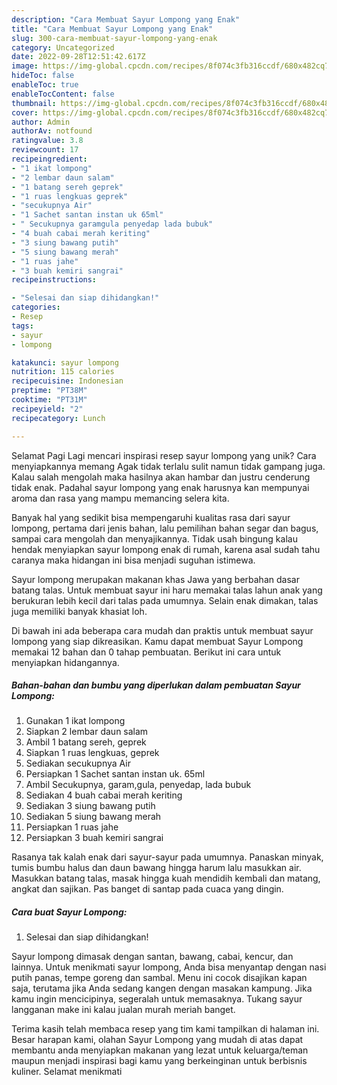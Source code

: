 ```yaml
---
description: "Cara Membuat Sayur Lompong yang Enak"
title: "Cara Membuat Sayur Lompong yang Enak"
slug: 300-cara-membuat-sayur-lompong-yang-enak
category: Uncategorized
date: 2022-09-28T12:51:42.617Z
image: https://img-global.cpcdn.com/recipes/8f074c3fb316ccdf/680x482cq70/sayur-lompong-foto-resep-utama.jpg
hideToc: false
enableToc: true
enableTocContent: false
thumbnail: https://img-global.cpcdn.com/recipes/8f074c3fb316ccdf/680x482cq70/sayur-lompong-foto-resep-utama.jpg
cover: https://img-global.cpcdn.com/recipes/8f074c3fb316ccdf/680x482cq70/sayur-lompong-foto-resep-utama.jpg
author: Admin
authorAv: notfound
ratingvalue: 3.8
reviewcount: 17
recipeingredient:
- "1 ikat lompong"
- "2 lembar daun salam"
- "1 batang sereh geprek"
- "1 ruas lengkuas geprek"
- "secukupnya Air"
- "1 Sachet santan instan uk 65ml"
- " Secukupnya garamgula penyedap lada bubuk"
- "4 buah cabai merah keriting"
- "3 siung bawang putih"
- "5 siung bawang merah"
- "1 ruas jahe"
- "3 buah kemiri sangrai"
recipeinstructions:

- "Selesai dan siap dihidangkan!"
categories:
- Resep
tags:
- sayur
- lompong

katakunci: sayur lompong 
nutrition: 115 calories
recipecuisine: Indonesian
preptime: "PT38M"
cooktime: "PT31M"
recipeyield: "2"
recipecategory: Lunch

---
```



Selamat Pagi Lagi mencari inspirasi resep sayur lompong yang unik? Cara menyiapkannya memang Agak tidak terlalu sulit namun tidak gampang juga. Kalau salah mengolah maka hasilnya akan hambar dan justru cenderung tidak enak. Padahal sayur lompong yang enak harusnya kan mempunyai aroma dan rasa yang mampu memancing selera kita.


Banyak hal yang sedikit bisa mempengaruhi kualitas rasa dari sayur lompong, pertama dari jenis bahan, lalu pemilihan bahan segar dan bagus, sampai cara mengolah dan menyajikannya. Tidak usah bingung kalau hendak menyiapkan sayur lompong enak di rumah, karena asal sudah tahu caranya maka hidangan ini bisa menjadi suguhan istimewa.

Sayur lompong merupakan makanan khas Jawa yang berbahan dasar batang talas. Untuk membuat sayur ini haru memakai talas lahun anak yang berukuran lebih kecil dari talas pada umumnya. Selain enak dimakan, talas juga memiliki banyak khasiat loh.


Di bawah ini ada beberapa cara mudah dan praktis untuk membuat sayur lompong yang siap dikreasikan. Kamu dapat membuat Sayur Lompong memakai 12 bahan dan 0 tahap pembuatan. Berikut ini cara untuk menyiapkan hidangannya.

<!--inarticleads1-->

##### Bahan-bahan dan bumbu yang diperlukan dalam pembuatan Sayur Lompong:

1. Gunakan 1 ikat lompong
1. Siapkan 2 lembar daun salam
1. Ambil 1 batang sereh, geprek
1. Siapkan 1 ruas lengkuas, geprek
1. Sediakan secukupnya Air
1. Persiapkan 1 Sachet santan instan uk. 65ml
1. Ambil  Secukupnya, garam,gula, penyedap, lada bubuk
1. Sediakan 4 buah cabai merah keriting
1. Sediakan 3 siung bawang putih
1. Sediakan 5 siung bawang merah
1. Persiapkan 1 ruas jahe
1. Persiapkan 3 buah kemiri sangrai


Rasanya tak kalah enak dari sayur-sayur pada umumnya. Panaskan minyak, tumis bumbu halus dan daun bawang hingga harum lalu masukkan air. Masukkan batang talas, masak hingga kuah mendidih kembali dan matang, angkat dan sajikan. Pas banget di santap pada cuaca yang dingin. 

<!--inarticleads2-->

##### Cara buat Sayur Lompong:


1. Selesai dan siap dihidangkan!

Sayur lompong dimasak dengan santan, bawang, cabai, kencur, dan lainnya. Untuk menikmati sayur lompong, Anda bisa menyantap dengan nasi putih panas, tempe goreng dan sambal. Menu ini cocok disajikan kapan saja, terutama jika Anda sedang kangen dengan masakan kampung. Jika kamu ingin mencicipinya, segeralah untuk memasaknya. Tukang sayur langganan make ini kalau jualan murah meriah banget. 

Terima kasih telah membaca resep yang tim kami tampilkan di halaman ini. Besar harapan kami, olahan Sayur Lompong yang mudah di atas dapat membantu anda menyiapkan makanan yang lezat untuk keluarga/teman maupun menjadi inspirasi bagi kamu yang berkeinginan untuk berbisnis kuliner. Selamat menikmati
